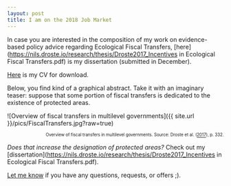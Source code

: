 ```yaml
---
layout: post
title: I am on the 2018 Job Market
---
```


In case you are interested in the composition of my work on evidence-based policy advice regarding Ecological Fiscal Transfers, [here](https://nils.droste.io/research/thesis/Droste2017_Incentives in Ecological Fiscal Transfers.pdf) is my dissertation (submitted in December).

[Here](https://nils.droste.io/research/CV/CV2018.pdf) is my CV for download.

Below, you find kind of a graphical abstract. Take it with an imaginary teaser: suppose that some portion of fiscal transfers is dedicated to the existence of protected areas.

![Overview of fiscal transfers in multilevel governments]({{ site.url }}/pics/FiscalTransfers.jpg?raw=true)
<p style="text-align: right;"><sup><sup> Overview of fiscal transfers in multilevel governments. Source: Droste et al. (<a href="https://link.springer.com/chapter/10.1007/978-3-319-56091-5_18">2017</a>), p. 332. </sup></sup></p>

*Does that increase the designation of protected areas?* Check out my [dissertation](https://nils.droste.io/research/thesis/Droste2017_Incentives in Ecological Fiscal Transfers.pdf).

[Let me know](mailto:nils@droste.io) if you have any questions, requests, or offers ;).
